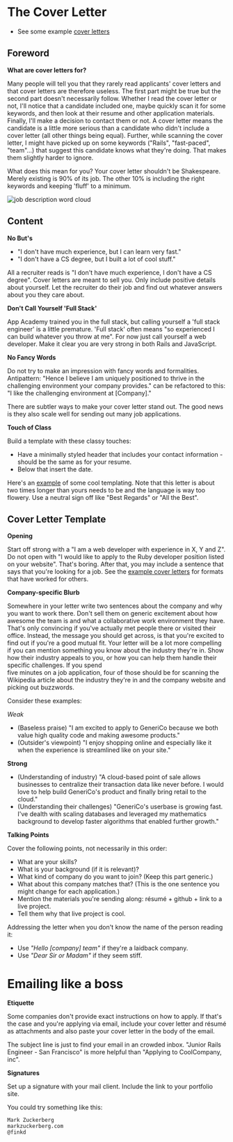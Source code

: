 # The Cover Letter

* See some example [cover letters][cover letters]

[cover letters]: https://github.com/appacademy/job-search-curriculum/blob/master/self-presentation/cover_letter_examples.md


## Foreword

**What are cover letters for?**

Many people will tell you that they rarely read applicants' cover letters and
that cover letters are therefore useless. The first part might be true but the
second part doesn't necessarily follow. Whether I read the cover letter or not,
I'll notice that a candidate included one, maybe quickly scan it for some
keywords, and then look at their resume and other application materials.
Finally, I'll make a decision to contact them or not. A cover letter means
the candidate is a little more serious than a candidate who didn't include a
cover letter (all other things being equal). Further, while scanning the cover
letter, I might have picked up on some keywords ("Rails", "fast-paced",
"team"...) that suggest this candidate knows what they're doing. That makes them
slightly harder to ignore.

What does this mean for you? Your cover letter shouldn't be Shakespeare. Merely
existing is 90% of its job. The other 10% is including the right keywords and keeping 'fluff' to a minimum.

![job description word cloud](http://i.imgur.com/c6yT77k.png)

## Content

**No But's**

* "I don't have much experience, but I can learn very fast."
* "I don't have a CS degree, but I built a lot of cool stuff."

All a recruiter reads is "I don't have much experience, I don't have a CS
degree". Cover letters are meant to sell you. Only include positive details
about yourself. Let the recruiter do their job and find out whatever answers
about you they care about.

**Don't Call Yourself 'Full Stack'**

App Academy trained you in the full stack, but calling yourself a 'full stack
engineer' is a little premature. 'Full stack' often means "so experienced I can
build whatever you throw at me". For now just call yourself a web developer.
Make it clear you are very strong in both Rails and JavaScript.

**No Fancy Words**

Do not try to make an impression with fancy words and formalities. Antipattern:
"Hence I believe I am uniquely positioned to thrive in the challenging
environment your company provides." can be refactored to this: "I like the challenging environment at [Company]."

There are subtler ways to make your cover letter stand out. The good news is
they also scale well for sending out many job applications.

**Touch of Class**

Build a template with these classy touches:

* Have a minimally styled header that includes your contact information - should be the same as for your resume.
* Below that insert the date.

Here's an [example][example-cover-letter] of some cool templating. Note that
this letter is about two times longer than yours needs to be and the language
is way too flowery. Use a neutral sign off like "Best Regards" or "All the
Best".

[example-cover-letter]: http://www.eliteresumewriting.com/images/Sales%20Sample%20Cover%20Letter.jpg


## Cover Letter Template

**Opening**

Start off strong with a "I am a web developer with experience in X, Y and Z". Do not open with "I would like to apply to the Ruby developer position listed on your website". That's boring.  After that, you may include a sentence that says that you're looking for a job.  See the [example cover letters][cover letters] for formats that have worked for others.  

**Company-specific Blurb**

Somewhere in your letter write two sentences about the company and why you want
to work there. Don't sell them on generic excitement about how awesome the team
is and what a collaborative work environment they have. That's only convincing
if you've actually met people there or visited their office. Instead, the message 
you should get across, is that you're excited to find out if you're a good mutual 
fit. Your letter will be a lot more compelling if you can mention something you 
know about the industry they're in. Show how their industry appeals to you, or how you can help them handle their specific challenges.  If you spend  
five minutes on a job application, four of those should be for scanning the 
Wikipedia article about the industry they're in and the company website and 
picking out buzzwords.

Consider these examples:

*Weak*
* (Baseless praise) "I am excited to apply to GeneriCo because we both value high quality code and making awesome products."
* (Outsider's viewpoint) "I enjoy shopping online and especially like it when the experience is streamlined like on your site."
    
**Strong**
* (Understanding of industry) "A cloud-based point of sale allows businesses to centralize their transaction data like never before.  I would love to help build GeneriCo's product and finally bring retail to the cloud."
* (Understanding their challenges) "GeneriCo's userbase is growing fast.  I've dealth with scaling databases and leveraged my mathematics background to develop faster algorithms that enabled further growth."

**Talking Points**

Cover the following points, not necessarily in this order:

* What are your skills?
* What is your background (if it is relevant)?
* What kind of company do you want to join? (Keep this part generic.)
* What about this company matches that? (This is the one sentence you might
  change for each application.)
* Mention the materials you're sending along: résumé + github + link to a live
  project.
* Tell them why that live project is cool.


Addressing the letter when you don't know the name of the person reading it:

* Use *"Hello [company] team"* if they're a laidback company.
* Use *"Dear Sir or Madam"* if they seem stiff.

# Emailing like a boss

**Etiquette**

Some companies don't provide exact instructions on how to apply. If that's the
case and you're applying via email, include your cover letter and résumé as
attachments and also paste your cover letter in the body of the email.

The subject line is just to find your email in an crowded inbox. "Junior Rails
Engineer - San Francisco" is more helpful than "Applying to CoolCompany, inc".

**Signatures**

Set up a signature with your mail client. Include the link to your portfolio site.

You could try something like this:
    
    Mark Zuckerberg
    markzuckerberg.com
    @finkd
